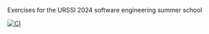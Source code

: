 Exercises for the URSSI 2024 software engineering summer school

[![CI](https://github.com/mukul1992/urssi-school/actions/workflows/ci.yml/badge.svg)](https://github.com/mukul1992/urssi-school/actions/workflows/ci.yml)

